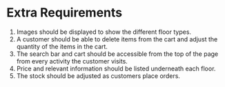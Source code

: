 # Extra Requirements

1. Images should be displayed to show the different floor types.
3. A customer should be able to delete items from the cart and adjust the quantity of the items in the cart.
4. The search bar and cart should be accessible from the top of the page from every activity the customer visits.
5. Price and relevant information should be listed underneath each floor. 
6. The stock should be adjusted as customers place orders.
